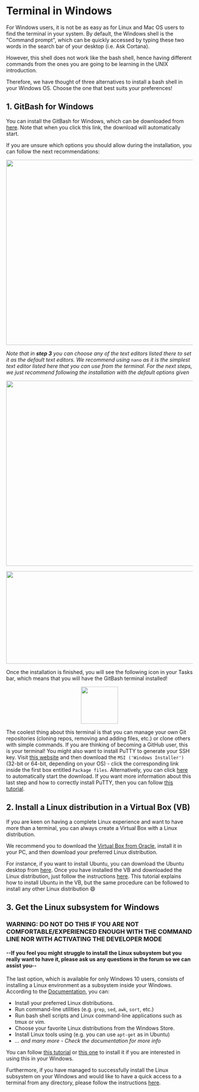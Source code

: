 # Terminal in Windows 

For Windows users, it is not be as easy as for Linux and Mac OS users to find the terminal in your system.
By default, the Windows shell is the "Command prompt", which can be quickly accessed by
typing these two words in the search bar of your desktop (i.e. Ask Cortana).

However, this shell does not work like the bash shell, hence having different
commands from the ones you are going to be learning in the UNIX introduction.

Therefore, we have thought of three alternatives to install a bash shell in your Windows OS.
Choose the one that best suits your preferences!

## 1. GitBash for Windows
You can install the GitBash for Windows, which can be downloaded from
[here](https://git-scm.com/download/win). Note that when you click this link, the 
download will automatically start.

If you are unsure which options you should allow during the installation,
you can follow the next recommendations:

<p align="center">
  <img width="700" height="500" src="https://github.com/sabifo4/II_SRUK_Scientific_Computing/blob/master/figs/00_Winsteps1-4.png">
</p>

*Note that in **step 3** you can choose any of the text editors listed there to set it as the default text editors. We recommend using* `nano` *as it is the simplest text editor listed here that you can use from the terminal. For the next steps, we just recommend following the installation with the default options given* 

<p align="center">
  <img width="700" height="500" src="https://github.com/sabifo4/II_SRUK_Scientific_Computing/blob/master/figs/01_Winsteps5-8.png">
</p>
<p align="center">
  <img width="600" height="250" src="https://github.com/sabifo4/II_SRUK_Scientific_Computing/blob/master/figs/02_Winsteps9-10.png">
</p>

Once the installation is finished, you will see the following icon in your Tasks bar,
which means that you will have the GitBash terminal installed!

<p align="center">
  <img width="100" height="100" src="https://mccarter.gallerycdn.vsassets.io/extensions/mccarter/start-git-bash/1.2.1/1499505567572/Microsoft.VisualStudio.Services.Icons.Small">
</p>


The coolest thing about this terminal is that you can manage your own Git
repositories (cloning repos, removing and adding files, etc.) or clone others
with simple commands. If you are thinking of becoming a GitHub user,
this is your terminal! You might also want to install
PuTTY to generate your SSH key. Visit [this website](https://www.chiark.greenend.org.uk/~sgtatham/putty/latest.html) and then download the 
`MSI ('Windows Installer')` (32-bit or 64-bit, depending on your OS) - click the corresponding link inside 
the first box entitled `Package files`. Alternatively, you can click 
[here](https://the.earth.li/~sgtatham/putty/latest/w64/putty-64bit-0.70-installer.msi) to automatically start the download.
If you want more information about this last step and how to correctly install 
PuTTY, then you can follow [this tutorial](https://www.siteground.com/kb/How_to_generate_an_SSH_key_on_Windows_using_PuTTY/).

## 2. Install a Linux distribution in a Virtual Box (VB)
If you are keen on having a complete Linux experience and want to have more than a terminal,
you can always create a Virtual Box with a Linux distribution.

We recommend you to download the [Virtual Box from Oracle](https://www.virtualbox.org/), 
install it in your PC, and then download your preferred Linux distribution.

For instance, if you want to install Ubuntu, you can download the Ubuntu desktop
from [here](https://www.ubuntu.com/download/desktop). Once you have installed the
VB and downloaded the Linux distribution, just follow the
instructions [here](http://www.psychocats.net/ubuntu/virtualbox). 
This tutorial explains how to install Ubuntu in the VB, but the same procedure
can be followed to install any other Linux distribution :smile: 

## 3. Get the Linux subsystem for Windows

### **WARNING: DO NOT DO THIS IF YOU ARE NOT COMFORTABLE/EXPERIENCED ENOUGH WITH THE COMMAND LINE NOR WITH ACTIVATING THE DEVELOPER MODE**
#### **--If you feel you might struggle to install the Linux subsystem but you really want to have it, please ask us any questions in the forum so we can assist you--**

The last option, which is available for only Windows 10 users, consists of
installing a Linux environment as a subsystem inside your Windows.
According to the [Documentation](https://docs.microsoft.com/en-us/windows/wsl/about), you can:

* Install your preferred Linux distributions.
* Run command-line utilities (e.g. `grep`, `sed`, `awk`, `sort`, etc.)
* Run bash shell scripts and Linux command-line applications such as tmux or vim.
* Choose your favorite Linux distributions from the Windows Store.
* Install Linux tools using (e.g. you can use `apt-get` as in Ubuntu)
* *... and many more - Check the documentation for more info*

You can follow [this tutorial](https://docs.microsoft.com/en-us/windows/wsl/install-win10) or 
[this one](https://www.onmsft.com/news/how-to-install-windows-10s-linux-subsystem-on-your-pc) to
install it if you are interested in using this in your Windows.

Furthermore, if you have managed to successfully install the Linux subsystem on your Windows 
and would like to have a quick access to a terminal from any directory, 
please follow the instructions [here](https://www.windowscentral.com/how-launch-bash-shell-right-click-context-menu-windows-10).
